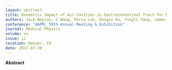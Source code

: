 ```yaml
---
layout: abstract
title: Dosmetric Impact of Air Cavities in Gastrointestinal Tract for MR-Guided Stereotactic Body Radiotherapy of Pancreas Cancers
authors: Jack Neylon, C Wang, Percy Lee, Dongsu Du, Yingli Yang, James Lamb, Ke Sheng, Nzhde Agazaryan, Daniel A. Low, and Minsong Cao
conference: "AAPM: 59th Annual Meeting & Exhibition"
journal: Medical Physics
volume: vv
issue: ii
location: Denver, CO
date: 2017-07-30
---
```

**Abstract**
